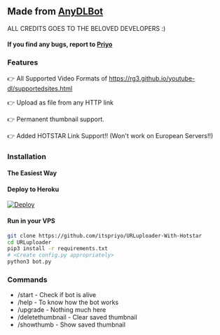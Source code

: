 ## Made from [AnyDLBot](https://telegram.dog/AnyDLBot)

ALL CREDITS GOES TO THE BELOVED DEVELOPERS :)

#### If you find any bugs, report to [Priyo](https://telegram.dog/itspriyo)

### Features

👉 All Supported Video Formats of https://rg3.github.io/youtube-dl/supportedsites.html

👉 Upload as file from any HTTP link

👉 Permanent thumbnail support.

👉 Added HOTSTAR Link Support!! (Won't work on European Servers!!)


### Installation

#### The Easiest Way

#### Deploy to Heroku

[![Deploy](https://www.herokucdn.com/deploy/button.svg)](https://www.heroku.com/deploy?template=https://github.com/itspriyo/URLuploader)

#### Run in your VPS
```sh
git clone https://github.com/itspriyo/URLuploader-With-Hotstar
cd URLuploader
pip3 install -r requirements.txt
# <Create config.py appropriately>
python3 bot.py
```

### Commands

* /start             - Check if bot is alive
* /help              - To know how the bot works
* /upgrade           - Nothing much here
* /deletethumbnail   - Clear saved thumbnail
* /showthumb         - Show saved thumbnail
